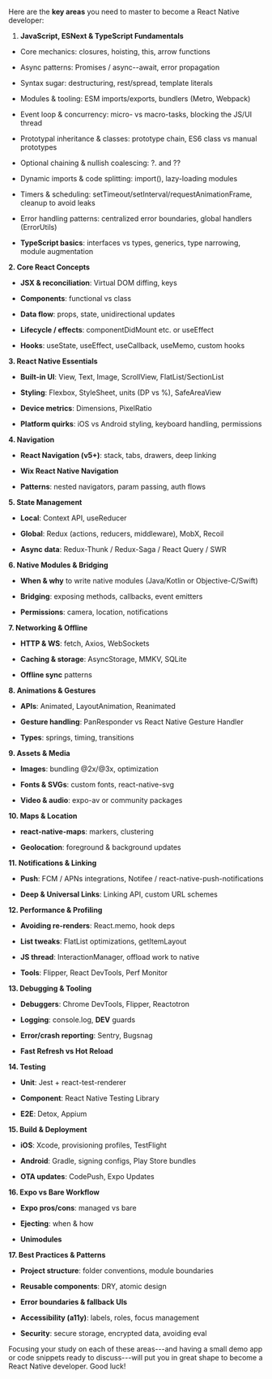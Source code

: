 Here are the **key areas** you need to master to become a React Native developer:

1.  **JavaScript, ESNext & TypeScript Fundamentals**

- Core mechanics: closures, hoisting, this, arrow functions

- Async patterns: Promises / async--await, error propagation

- Syntax sugar: destructuring, rest/spread, template literals

- Modules & tooling: ESM imports/exports, bundlers (Metro, Webpack)

- Event loop & concurrency: micro- vs macro-tasks, blocking the JS/UI thread

- Prototypal inheritance & classes: prototype chain, ES6 class vs manual prototypes

- Optional chaining & nullish coalescing: ?. and ??

- Dynamic imports & code splitting: import(), lazy-loading modules

- Timers & scheduling: setTimeout/setInterval/requestAnimationFrame, cleanup to avoid leaks

- Error handling patterns: centralized error boundaries, global handlers (ErrorUtils)

- **TypeScript basics**: interfaces vs types, generics, type narrowing, module augmentation

**2\. Core React Concepts**

-  **JSX & reconciliation**: Virtual DOM diffing, keys

-  **Components**: functional vs class

-  **Data flow**: props, state, unidirectional updates

-  **Lifecycle / effects**: componentDidMount etc. or useEffect

-  **Hooks**: useState, useEffect, useCallback, useMemo, custom hooks

**3\. React Native Essentials**

-  **Built-in UI**: View, Text, Image, ScrollView, FlatList/SectionList

-  **Styling**: Flexbox, StyleSheet, units (DP vs %), SafeAreaView

-  **Device metrics**: Dimensions, PixelRatio

-  **Platform quirks**: iOS vs Android styling, keyboard handling, permissions

**4\. Navigation**

-  **React Navigation (v5+)**: stack, tabs, drawers, deep linking

-  **Wix React Native Navigation**

-  **Patterns**: nested navigators, param passing, auth flows

**5\. State Management**

-  **Local**: Context API, useReducer

-  **Global**: Redux (actions, reducers, middleware), MobX, Recoil

-  **Async data**: Redux-Thunk / Redux-Saga / React Query / SWR

**6\. Native Modules & Bridging**

-  **When & why** to write native modules (Java/Kotlin or Objective-C/Swift)

-  **Bridging**: exposing methods, callbacks, event emitters

-  **Permissions**: camera, location, notifications

**7\. Networking & Offline**

-  **HTTP & WS**: fetch, Axios, WebSockets

-  **Caching & storage**: AsyncStorage, MMKV, SQLite

-  **Offline sync** patterns

**8\. Animations & Gestures**

-  **APIs**: Animated, LayoutAnimation, Reanimated

-  **Gesture handling**: PanResponder vs React Native Gesture Handler

-  **Types**: springs, timing, transitions

**9\. Assets & Media**

-  **Images**: bundling @2x/@3x, optimization

-  **Fonts & SVGs**: custom fonts, react-native-svg

-  **Video & audio**: expo-av or community packages

**10\. Maps & Location**

-  **react-native-maps**: markers, clustering

-  **Geolocation**: foreground & background updates

**11\. Notifications & Linking**

-  **Push**: FCM / APNs integrations, Notifee / react-native-push-notifications

-  **Deep & Universal Links**: Linking API, custom URL schemes

**12\. Performance & Profiling**

-  **Avoiding re-renders**: React.memo, hook deps

-  **List tweaks**: FlatList optimizations, getItemLayout

-  **JS thread**: InteractionManager, offload work to native

-  **Tools**: Flipper, React DevTools, Perf Monitor

**13\. Debugging & Tooling**

-  **Debuggers**: Chrome DevTools, Flipper, Reactotron

-  **Logging**: console.log, __DEV__ guards

-  **Error/crash reporting**: Sentry, Bugsnag

-  **Fast Refresh vs Hot Reload**

**14\. Testing**

-  **Unit**: Jest + react-test-renderer

-  **Component**: React Native Testing Library

-  **E2E**: Detox, Appium

**15\. Build & Deployment**

-  **iOS**: Xcode, provisioning profiles, TestFlight

-  **Android**: Gradle, signing configs, Play Store bundles

-  **OTA updates**: CodePush, Expo Updates

**16\. Expo vs Bare Workflow**

-  **Expo pros/cons**: managed vs bare

-  **Ejecting**: when & how

-  **Unimodules**

**17\. Best Practices & Patterns**

-  **Project structure**: folder conventions, module boundaries

-  **Reusable components**: DRY, atomic design

-  **Error boundaries & fallback UIs**

-  **Accessibility (a11y)**: labels, roles, focus management

-  **Security**: secure storage, encrypted data, avoiding eval

Focusing your study on each of these areas---and having a small demo app or code snippets ready to discuss---will put you in great shape to become a React Native developer. Good luck!
